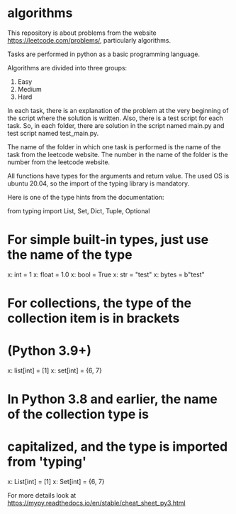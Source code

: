 # algorithms
This repository is about problems from the website https://leetcode.com/problems/, particularly algorithms.

Tasks are performed in python as a basic programming language.

Algorithms are divided into three groups:
1. Easy
2. Medium
3. Hard


In each task, there is an explanation of the problem at the very beginning of the script where the solution is written. Also, there is a test script for each task.
So, in each folder, there are solution in the script named main.py and test script named test_main.py.

The name of the folder in which one task is performed is the name of the task from the leetcode website. The number in the name of the folder is the number from the leetcode website.

All functions have types for the arguments and return value. The used OS is ubuntu 20.04, so the import of the typing library is mandatory.

Here is one of the type hints from the documentation:

from typing import List, Set, Dict, Tuple, Optional

# For simple built-in types, just use the name of the type
x: int = 1
x: float = 1.0
x: bool = True
x: str = "test"
x: bytes = b"test"

# For collections, the type of the collection item is in brackets
# (Python 3.9+)
x: list[int] = [1]
x: set[int] = {6, 7}

# In Python 3.8 and earlier, the name of the collection type is
# capitalized, and the type is imported from 'typing'
x: List[int] = [1]
x: Set[int] = {6, 7}

For more details look at https://mypy.readthedocs.io/en/stable/cheat_sheet_py3.html
